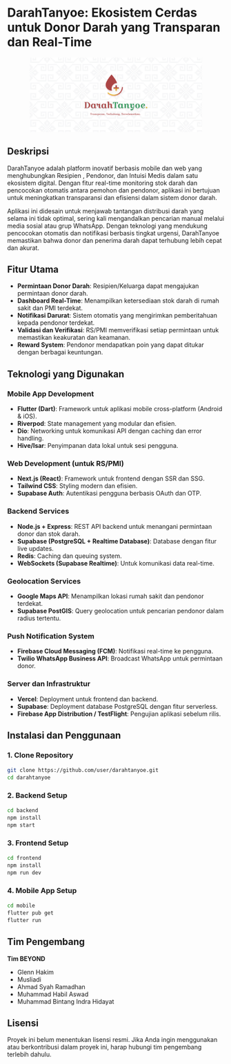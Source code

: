 # DarahTanyoe: Ekosistem Cerdas untuk Donor Darah yang Transparan dan Real-Time

<p align="center"><a href="https://github.com/MuhammadBintang27/DarahTanyoe_App" target="_blank"><img src="https://github.com/MuhammadBintang27/DarahTanyoe_App/blob/main/assets/logo/Logo DarahTanyoe.png?raw=true" width="400" alt="Logo S.A.K.U"></a></p>

## Deskripsi
DarahTanyoe adalah platform inovatif berbasis mobile dan web yang menghubungkan Resipien , Pendonor, dan Intuisi Medis dalam satu ekosistem digital. Dengan fitur real-time monitoring stok darah dan pencocokan otomatis antara pemohon dan pendonor, aplikasi ini bertujuan untuk meningkatkan transparansi dan efisiensi dalam sistem donor darah.

Aplikasi ini didesain untuk menjawab tantangan distribusi darah yang selama ini tidak optimal, sering kali mengandalkan pencarian manual melalui media sosial atau grup WhatsApp. Dengan teknologi yang mendukung pencocokan otomatis dan notifikasi berbasis tingkat urgensi, DarahTanyoe memastikan bahwa donor dan penerima darah dapat terhubung lebih cepat dan akurat.

## Fitur Utama
- **Permintaan Donor Darah**: Resipien/Keluarga dapat mengajukan permintaan donor darah.
- **Dashboard Real-Time**: Menampilkan ketersediaan stok darah di rumah sakit dan PMI terdekat.
- **Notifikasi Darurat**: Sistem otomatis yang mengirimkan pemberitahuan kepada pendonor terdekat.
- **Validasi dan Verifikasi**: RS/PMI memverifikasi setiap permintaan untuk memastikan keakuratan dan keamanan.
- **Reward System**: Pendonor mendapatkan poin yang dapat ditukar dengan berbagai keuntungan.

## Teknologi yang Digunakan
### **Mobile App Development**
- **Flutter (Dart)**: Framework untuk aplikasi mobile cross-platform (Android & iOS).
- **Riverpod**: State management yang modular dan efisien.
- **Dio**: Networking untuk komunikasi API dengan caching dan error handling.
- **Hive/Isar**: Penyimpanan data lokal untuk sesi pengguna.

### **Web Development (untuk RS/PMI)**
- **Next.js (React)**: Framework untuk frontend dengan SSR dan SSG.
- **Tailwind CSS**: Styling modern dan efisien.
- **Supabase Auth**: Autentikasi pengguna berbasis OAuth dan OTP.

### **Backend Services**
- **Node.js + Express**: REST API backend untuk menangani permintaan donor dan stok darah.
- **Supabase (PostgreSQL + Realtime Database)**: Database dengan fitur live updates.
- **Redis**: Caching dan queuing system.
- **WebSockets (Supabase Realtime)**: Untuk komunikasi data real-time.

### **Geolocation Services**
- **Google Maps API**: Menampilkan lokasi rumah sakit dan pendonor terdekat.
- **Supabase PostGIS**: Query geolocation untuk pencarian pendonor dalam radius tertentu.

### **Push Notification System**
- **Firebase Cloud Messaging (FCM)**: Notifikasi real-time ke pengguna.
- **Twilio WhatsApp Business API**: Broadcast WhatsApp untuk permintaan donor.

### **Server dan Infrastruktur**
- **Vercel**: Deployment untuk frontend dan backend.
- **Supabase**: Deployment database PostgreSQL dengan fitur serverless.
- **Firebase App Distribution / TestFlight**: Pengujian aplikasi sebelum rilis.

## Instalasi dan Penggunaan
### **1. Clone Repository**
```sh
git clone https://github.com/user/darahtanyoe.git
cd darahtanyoe
```

### **2. Backend Setup**
```sh
cd backend
npm install
npm start
```

### **3. Frontend Setup**
```sh
cd frontend
npm install
npm run dev
```

### **4. Mobile App Setup**
```sh
cd mobile
flutter pub get
flutter run
```

## Tim Pengembang
**Tim BEYOND**
- Glenn Hakim
- Musliadi
- Ahmad Syah Ramadhan
- Muhammad Habil Aswad
- Muhammad Bintang Indra Hidayat

## Lisensi
Proyek ini belum menentukan lisensi resmi. Jika Anda ingin menggunakan atau berkontribusi dalam proyek ini, harap hubungi tim pengembang terlebih dahulu.
